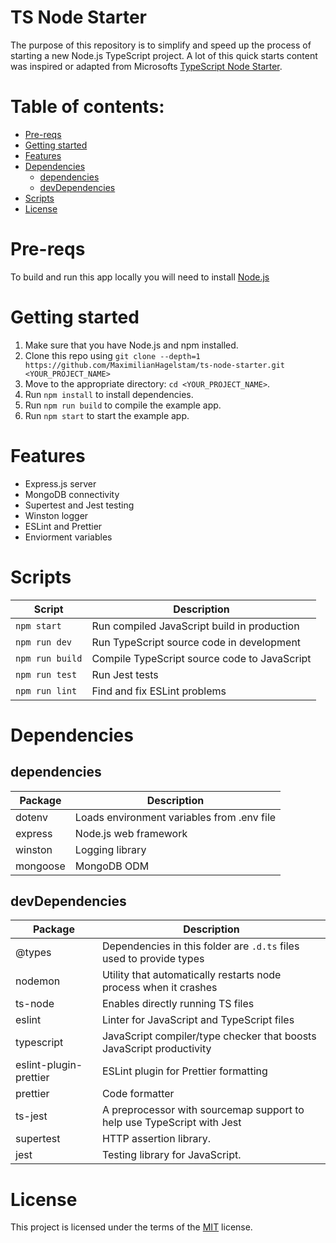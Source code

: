 # TS Node Starter

The purpose of this repository is to simplify and speed up the process of starting a new Node.js TypeScript project. A lot of this quick starts content was inspired or adapted from Microsofts [TypeScript Node Starter](https://github.com/microsoft/TypeScript-Node-Starter/).

# Table of contents:

- [Pre-reqs](#pre-reqs)
- [Getting started](#getting-started)
- [Features](#features)
- [Dependencies](#dependencies)
  - [dependencies](#dependencies)
  - [devDependencies](#devdependencies)
- [Scripts](#scripts)
- [License](#license)

# Pre-reqs

To build and run this app locally you will need to install [Node.js](https://nodejs.org/en/)

# Getting started

1.  Make sure that you have Node.js and npm installed.
2.  Clone this repo using `git clone --depth=1 https://github.com/MaximilianHagelstam/ts-node-starter.git <YOUR_PROJECT_NAME>`
3.  Move to the appropriate directory: `cd <YOUR_PROJECT_NAME>`.
4.  Run `npm install` to install dependencies.
5.  Run `npm run build` to compile the example app.
6.  Run `npm start` to start the example app.

# Features

- Express.js server
- MongoDB connectivity
- Supertest and Jest testing
- Winston logger
- ESLint and Prettier
- Enviorment variables

# Scripts

| Script          | Description                                  |
| --------------- | -------------------------------------------- |
| `npm start`     | Run compiled JavaScript build in production  |
| `npm run dev`   | Run TypeScript source code in development    |
| `npm run build` | Compile TypeScript source code to JavaScript |
| `npm run test`  | Run Jest tests                               |
| `npm run lint`  | Find and fix ESLint problems                 |

# Dependencies

## dependencies

| Package  | Description                                |
| -------- | ------------------------------------------ |
| dotenv   | Loads environment variables from .env file |
| express  | Node.js web framework                      |
| winston  | Logging library                            |
| mongoose | MongoDB ODM                                |

## devDependencies

| Package                | Description                                                            |
| ---------------------- | ---------------------------------------------------------------------- |
| @types                 | Dependencies in this folder are `.d.ts` files used to provide types    |
| nodemon                | Utility that automatically restarts node process when it crashes       |
| ts-node                | Enables directly running TS files                                      |
| eslint                 | Linter for JavaScript and TypeScript files                             |
| typescript             | JavaScript compiler/type checker that boosts JavaScript productivity   |
| eslint-plugin-prettier | ESLint plugin for Prettier formatting                                  |
| prettier               | Code formatter                                                         |
| ts-jest                | A preprocessor with sourcemap support to help use TypeScript with Jest |
| supertest              | HTTP assertion library.                                                |
| jest                   | Testing library for JavaScript.                                        |

# License

This project is licensed under the terms of the [MIT](https://choosealicense.com/licenses/mit/) license.
